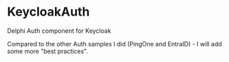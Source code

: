 # KeycloakAuth
Delphi Auth component for Keycloak

Compared to the other Auth samples I did (PingOne and EntraID) - I will add some more "best practices".